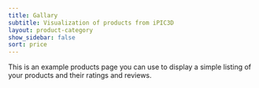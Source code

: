 ```yaml
---
title: Gallary
subtitle: Visualization of products from iPIC3D
layout: product-category
show_sidebar: false
sort: price
---
```


This is an example products page you can use to display a simple listing of your products and their ratings and reviews.
